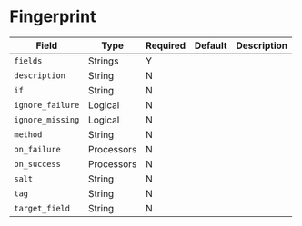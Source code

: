 # Fingerprint

|Field|Type|Required|Default|Description|
|---|---|---|---|---|
|`fields`|Strings|Y|||
|`description`|String|N|||
|`if`|String|N|||
|`ignore_failure`|Logical|N|||
|`ignore_missing`|Logical|N|||
|`method`|String|N|||
|`on_failure`|Processors|N|||
|`on_success`|Processors|N|||
|`salt`|String|N|||
|`tag`|String|N|||
|`target_field`|String|N|||
